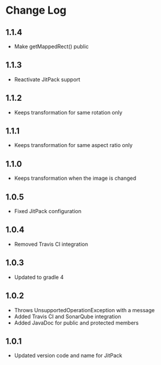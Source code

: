 # Change Log

## 1.1.4
* Make getMappedRect() public

## 1.1.3
* Reactivate JitPack support

## 1.1.2
* Keeps transformation for same rotation only

## 1.1.1
* Keeps transformation for same aspect ratio only

## 1.1.0
* Keeps transformation when the image is changed

## 1.0.5
* Fixed JitPack configuration

## 1.0.4
* Removed Travis CI integration

## 1.0.3
* Updated to gradle 4

## 1.0.2
* Throws UnsupportedOperationException with a message
* Added Travis CI and SonarQube integration
* Added JavaDoc for public and protected members

## 1.0.1
* Updated version code and name for JitPack
